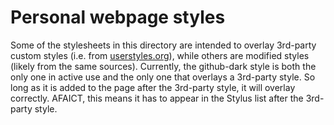 # Personal webpage styles

Some of the stylesheets in this directory are intended to overlay 3rd-party custom
styles (i.e. from [userstyles.org](https://userstyles.org/)), while others are
modified styles (likely from the same sources). Currently, the github-dark style is
both the only one in active use and the only one that overlays a 3rd-party style. So
long as it is added to the page after the 3rd-party style, it will overlay correctly.
AFAICT, this means it has to appear in the Stylus list after the 3rd-party style.
